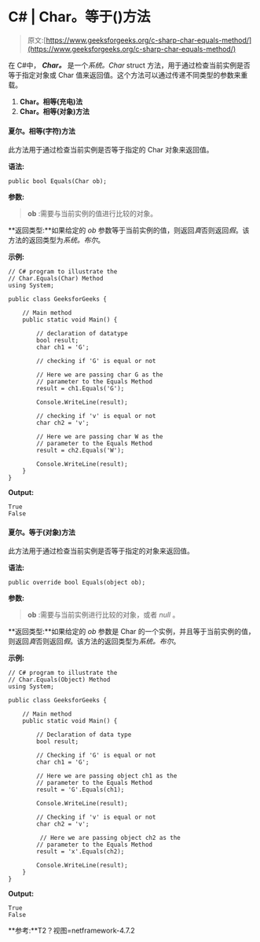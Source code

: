 # C# | Char。等于()方法

> 原文:[https://www.geeksforgeeks.org/c-sharp-char-equals-method/](https://www.geeksforgeeks.org/c-sharp-char-equals-method/)

在 C#中， ***Char。*** 是一个*系统。Char* struct 方法，用于通过检查当前实例是否等于指定对象或 Char 值来返回值。这个方法可以通过传递不同类型的参数来重载。

1.  **Char。相等(充电)法**
2.  **Char。相等(对象)方法**

#### 夏尔。相等(字符)方法

此方法用于通过检查当前实例是否等于指定的 Char 对象来返回值。

**语法:**

```
public bool Equals(Char ob);
```

**参数:**

> **ob** :需要与当前实例的值进行比较的对象。

**返回类型:**如果给定的 *ob* 参数等于当前实例的值，则返回*真*否则返回*假*。该方法的返回类型为*系统。布尔*。

**示例:**

```
// C# program to illustrate the
// Char.Equals(Char) Method
using System;

public class GeeksforGeeks {

    // Main method
    public static void Main() {

        // declaration of datatype
        bool result;
        char ch1 = 'G';

        // checking if 'G' is equal or not

        // Here we are passing char G as the
        // parameter to the Equals Method
        result = ch1.Equals('G');

        Console.WriteLine(result);    

        // checking if 'v' is equal or not
        char ch2 = 'v';

        // Here we are passing char W as the
        // parameter to the Equals Method
        result = ch2.Equals('W');

        Console.WriteLine(result);        
    }
}
```

**Output:**

```
True
False

```

#### 夏尔。等于(对象)方法

此方法用于通过检查当前实例是否等于指定的对象来返回值。

**语法:**

```
public override bool Equals(object ob);
```

**参数:**

> **ob** :需要与当前实例进行比较的对象，或者 *null* 。

**返回类型:**如果给定的 *ob* 参数是 Char 的一个实例，并且等于当前实例的值，则返回*真*否则返回*假*。该方法的返回类型为*系统。布尔*。

**示例:**

```
// C# program to illustrate the
// Char.Equals(Object) Method
using System;

public class GeeksforGeeks {

    // Main method
    public static void Main() {

        // Declaration of data type
        bool result;

        // Checking if 'G' is equal or not
        char ch1 = 'G';

        // Here we are passing object ch1 as the
        // parameter to the Equals Method
        result = 'G'.Equals(ch1);

        Console.WriteLine(result);  

        // Checking if 'v' is equal or not
        char ch2 = 'v';

         // Here we are passing object ch2 as the
        // parameter to the Equals Method
        result = 'x'.Equals(ch2);

        Console.WriteLine(result);
    }
}
```

**Output:**

```
True
False

```

**参考:**T2？视图=netframework-4.7.2